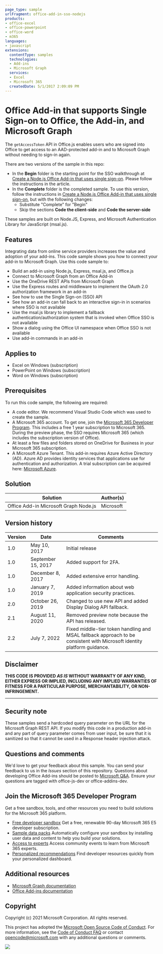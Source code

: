 ```yaml
---
page_type: sample
urlFragment: office-add-in-sso-nodejs
products:
- office-excel
- office-powerpoint
- office-word
- m365
languages:
- javascript
extensions:
  contentType: samples
  technologies:
  - Add-ins
  - Microsoft Graph
  services:
  - Excel
  - Microsoft 365
  createdDate: 5/1/2017 2:09:09 PM
---
```

# Office Add-in that supports Single Sign-on to Office, the Add-in, and Microsoft Graph

The `getAccessToken` API in Office.js enables users who are signed into Office to get access to an AAD-protected add-in and to Microsoft Graph without needing to sign-in again. 

There are two versions of the sample in this repo:

- In the **Begin** folder is the starting point for the SSO walkthrough at [Create a Node.js Office Add-in that uses single sign-on](https://docs.microsoft.com/office/dev/add-ins/develop/create-sso-office-add-ins-nodejs). Please follow the instructions in the article.
- In the **Complete** folder is the completed sample. To use this version, follow the instructions in [Create a Node.js Office Add-in that uses single sign-on](https://docs.microsoft.com/office/dev/add-ins/develop/create-sso-office-add-ins-nodejs), but with the following changes:
  - Substitute "Complete" for "Begin"
  - Skip the sections **Code the client-side** and **Code the server-side**

These samples are built on Node.JS, Express, and Microsoft Authentication Library for JavaScript (msal.js).

## Features

Integrating data from online service providers increases the value and adoption of your add-ins. This code sample shows you how to connect your add-in to Microsoft Graph. Use this code sample to:

* Build an add-in using Node.js, Express, msal.js, and Office.js
* Connect to Microsoft Graph from an Office Add-in
* Use the OneDrive REST APIs from Microsoft Graph
* Use the Express routes and middleware to implement the OAuth 2.0 authorization framework in an add-in
* See how to use the Single Sign-on (SSO) API
* See how an add-in can fall back to an interactive sign-in in scenarios where SSO is not available
* Use the msal.js library to implement a fallback authentication/authorization system that is invoked when Office SSO is not available
* Show a dialog using the Office UI namespace when Office SSO is not available
* Use add-in commands in an add-in

## Applies to

- Excel on Windows (subscription)
- PowerPoint on Windows (subscription)
- Word on Windows (subscription)

## Prerequisites

To run this code sample, the following are required:

* A code editor. We recommend Visual Studio Code which was used to create the sample.
* A Microsoft 365 account. To get one, join the [Microsoft 365 Developer Program](https://aka.ms/devprogramsignup). This includes a free 1 year subscription to Microsoft 365. During the preview phase, the SSO requires Microsoft 365 (which includes the subscription version of Office).
* At least a few files and folders stored on OneDrive for Business in your Microsoft 365 subscription.
* A Microsoft Azure Tenant. This add-in requires Azure Active Directory (AD). Azure AD provides identity services that applications use for authentication and authorization. A trial subscription can be acquired here: [Microsoft Azure](https://account.windowsazure.com/SignUp).

## Solution

Solution | Author(s)
---------|----------
Office Add-in Microsoft Graph Node.js | Microsoft

## Version history

Version  | Date | Comments
---------| -----| --------
1.0 | May 10, 2017| Initial release
1.0 | September 15, 2017 | Added support for 2FA.
1.0 | December 8, 2017 | Added extensive error handling.
1.0 | January 7, 2019 | Added information about web application security practices.
2.0 | October 26, 2019 | Changed to use new API and added Display Dialog API fallback.
2.1 | August 11, 2020 | Removed preview note because the API has released.
2.2 | July 7, 2022 | Fixed middle-tier token handling and MSAL fallback approach to be consistent with Microsoft identity platform guidance.

## Disclaimer

**THIS CODE IS PROVIDED *AS IS* WITHOUT WARRANTY OF ANY KIND, EITHER EXPRESS OR IMPLIED, INCLUDING ANY IMPLIED WARRANTIES OF FITNESS FOR A PARTICULAR PURPOSE, MERCHANTABILITY, OR NON-INFRINGEMENT.**

----------

## Security note

These samples send a hardcoded query parameter on the URL for the Microsoft Graph REST API. If you modify this code in a production add-in and any part of query parameter comes from user input, be sure that it is sanitized so that it cannot be used in a Response header injection attack.

## Questions and comments

We'd love to get your feedback about this sample. You can send your feedback to us in the *Issues* section of this repository.
Questions about developing Office Add-ins should be posted to [Microsoft Q&A](https://docs.microsoft.com/answers/topics/office-addins-dev.html). Ensure your questions are tagged with office-js-dev or office-addins-dev.

## Join the Microsoft 365 Developer Program
Get a free sandbox, tools, and other resources you need to build solutions for the Microsoft 365 platform.
- [Free developer sandbox](https://developer.microsoft.com/microsoft-365/dev-program#Subscription) Get a free, renewable 90-day Microsoft 365 E5 developer subscription.
- [Sample data packs](https://developer.microsoft.com/microsoft-365/dev-program#Sample) Automatically configure your sandbox by installing user data and content to help you build your solutions.
- [Access to experts](https://developer.microsoft.com/microsoft-365/dev-program#Experts) Access community events to learn from Microsoft 365 experts.
- [Personalized recommendations](https://developer.microsoft.com/microsoft-365/dev-program#Recommendations) Find developer resources quickly from your personalized dashboard.

## Additional resources

* [Microsoft Graph documentation](https://docs.microsoft.com/graph/)
* [Office Add-ins documentation](https://docs.microsoft.com/office/dev/add-ins/overview/office-add-ins)

## Copyright

Copyright (c) 2021 Microsoft Corporation. All rights reserved.

This project has adopted the [Microsoft Open Source Code of Conduct](https://opensource.microsoft.com/codeofconduct/). For more information, see the [Code of Conduct FAQ](https://opensource.microsoft.com/codeofconduct/faq/) or contact [opencode@microsoft.com](mailto:opencode@microsoft.com) with any additional questions or comments.

<img src="https://pnptelemetry.azurewebsites.net/pnp-officeaddins/auth/Office-Add-in-NodeJS-SSO" />
